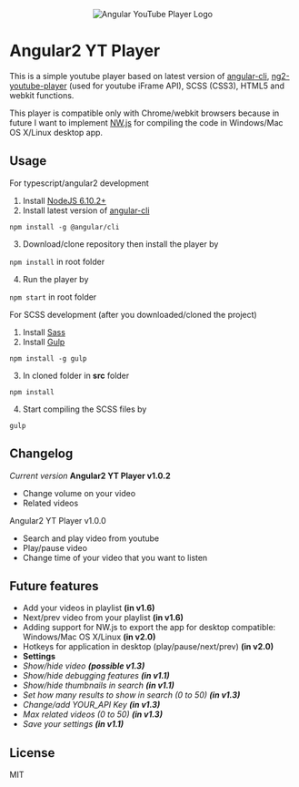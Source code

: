 <p align="center">
  <img alt="Angular YouTube Player Logo" src="http://i.imgur.com/yiA2rz3.jpg" style="height: auto; max-width:100%;" />
</p>

# Angular2 YT Player
This is a simple youtube player based on latest version of [angular-cli](https://github.com/angular/angular-cli "Angular Cli"), [ng2-youtube-player](https://github.com/orizens/ng2-youtube-player "ng2 youtube player") (used for youtube iFrame API), SCSS (CSS3), HTML5 and webkit functions.

This player is compatible only with Chrome/webkit browsers because in future I want to implement [NW.js](https://nwjs.io/ 'NWjs website') for compiling the code in Windows/Mac OS X/Linux desktop app.

## Usage
For typescript/angular2 development
1. Install [NodeJS 6.10.2+](https://nodejs.org/en/download/ "Node JS Download")
2. Install latest version of [angular-cli](https://github.com/angular/angular-cli "Angular Cli")

`npm install -g @angular/cli`

3. Download/clone repository then install the player by

`npm install` in root folder

4. Run the player by

`npm start` in root folder

For SCSS development (after you downloaded/cloned the project)
1. Install [Sass](http://sass-lang.com/install "Sass website")
2. Install [Gulp](https://github.com/gulpjs/gulp "Gulp download")

`npm install -g gulp`

3. In cloned folder in **src** folder

`npm install`

4. Start compiling the SCSS files by

`gulp`

## Changelog
*Current version*
**Angular2 YT Player v1.0.2**
- Change volume on your video
- Related videos

Angular2 YT Player v1.0.0
- Search and play video from youtube
- Play/pause video
- Change time of your video that you want to listen

## Future features
- Add your videos in playlist **(in v1.6)**
- Next/prev video from your playlist **(in v1.6)**
- Adding support for NW.js to export the app for desktop compatible: Windows/Mac OS X/Linux **(in v2.0)**
- Hotkeys for application in desktop (play/pause/next/prev) **(in v2.0)**
- **Settings**
- *Show/hide video **(possible v1.3)***
- *Show/hide debugging features **(in v1.1)***
- *Show/hide thumbnails in search **(in v1.1)***
- *Set how many results to show in search (0 to 50) **(in v1.3)***
- *Change/add YOUR_API Key **(in v1.3)***
- *Max related videos (0 to 50) **(in v1.3)***
- *Save your settings **(in v1.1)***

## License
MIT
